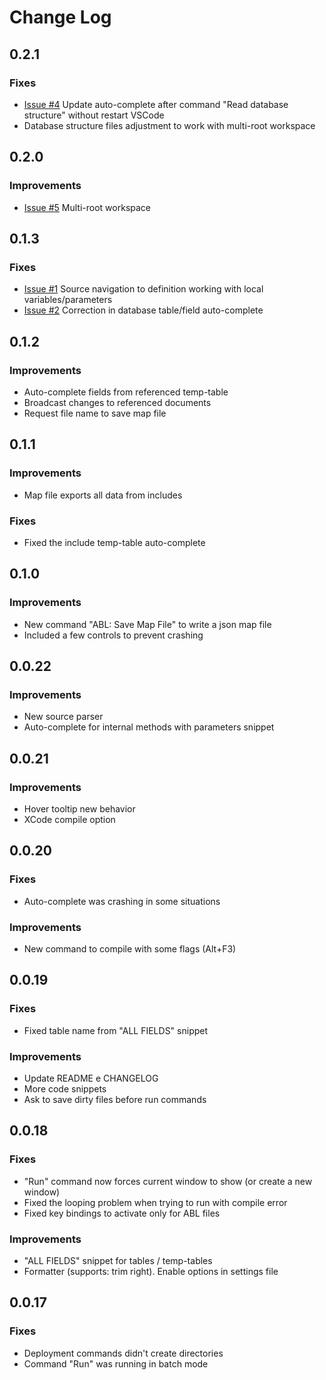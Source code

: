 # Change Log

## 0.2.1

### Fixes
- [Issue #4](https://github.com/ezequielgandolfi/openedge-zext/issues/4) Update auto-complete after command "Read database structure" without restart VSCode
- Database structure files adjustment to work with multi-root workspace

## 0.2.0

### Improvements
- [Issue #5](https://github.com/ezequielgandolfi/openedge-zext/issues/5) Multi-root workspace

## 0.1.3

### Fixes
- [Issue #1](https://github.com/ezequielgandolfi/openedge-zext/issues/1) Source navigation to definition working with local variables/parameters
- [Issue #2](https://github.com/ezequielgandolfi/openedge-zext/issues/2) Correction in database table/field auto-complete

## 0.1.2

### Improvements
- Auto-complete fields from referenced temp-table
- Broadcast changes to referenced documents
- Request file name to save map file

## 0.1.1

### Improvements
- Map file exports all data from includes

### Fixes
- Fixed the include temp-table auto-complete

## 0.1.0

### Improvements
- New command "ABL: Save Map File" to write a json map file
- Included a few controls to prevent crashing

## 0.0.22

### Improvements
- New source parser
- Auto-complete for internal methods with parameters snippet

## 0.0.21

### Improvements
- Hover tooltip new behavior
- XCode compile option

## 0.0.20

### Fixes
- Auto-complete was crashing in some situations

### Improvements
- New command to compile with some flags (Alt+F3)

## 0.0.19

### Fixes
- Fixed table name from "ALL FIELDS" snippet

### Improvements
- Update README e CHANGELOG
- More code snippets
- Ask to save dirty files before run commands

## 0.0.18

### Fixes
- "Run" command now forces current window to show (or create a new window)
- Fixed the looping problem when trying to run with compile error
- Fixed key bindings to activate only for ABL files

### Improvements
- "ALL FIELDS" snippet for tables / temp-tables
- Formatter (supports: trim right). Enable options in settings file

## 0.0.17

### Fixes
- Deployment commands didn't create directories
- Command "Run" was running in batch mode
